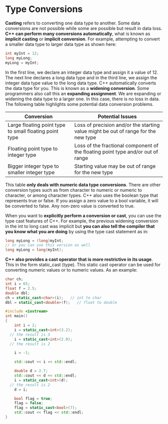 # Type Conversions
**Casting** refers to converting one data type to another. Some data conversions are not possible
while some are possible but result in data loss. **C++ can perform many conversions automatically**, 
what is known as **implicit casting** or **implicit conversion**. For example,
attempting to convert a smaller data type to larger data type as shown here:
```cpp
int myInt = 12;
long myLong;
myLong = myInt;
```

In the first line, we declare an integer data type and assign it a value of 12.
The next line declares a long data type and in the third line,
we assign the integer data type value to the long data type. C++ automatically converts the data type for you. 
This is known as a **widening conversion**. Some programmers also call this an __expanding assignment__.
We are expanding or widening the data type to a larger one. In this case, there is no loss in data. 
The following table highlights some potential data conversion problems.

|**Conversion**|**Potential Issues**|
|---|---|
|Large floating point type to small floating point type|Loss of precision and/or the starting value might be out of range for the new type|
|Floating point type to integer type|	Loss of the fractional component of the floating point type and/or out of range|
|Bigger integer type to smaller integer type|Starting value may be out of range for the new type|

This table **only deals with numeric data type conversions**.
There are other conversion types such as from character to numeric or numeric to character, 
or among character types. C++ also uses the boolean type that represents true or false. 
If you assign a zero value to a bool variable, it will be converted to false. Any non-zero value is converted to true.

When you want to **explicitly perform a conversion or cast**, you can use the type cast features of C++.
For example, the previous widening conversion in the int to long cast was implicit but **you can also
tell the compiler that you know what you are doing** by using the type cast statement as in:
```cpp
long myLong = (long)myInt;
// or you can use this version as well
long myLong = long(myInt);
```
**C++ also provides a cast operator that is more restrictive in its usage**. 
This in the form static_cast (type). This static cast operator can be used for 
converting numeric values or to numeric values. As an example:
```cpp
char ch;
int i = 65;
float f = 2.5;
double dbl;
ch = static_cast<char>(i);   // int to char
dbl = static_cast<double>(f);   // float to double
```

```cpp
#include <iostream>
int main()
{
	int i = 2;
	i = static_cast<int>(3.2);
  // the result is 3
	i = static_cast<int>(2.9);
  // the result is 2

	i = -1;

	std::cout << i << std::endl;

	double d = 2.7;
	std::cout << d << std::endl;
	i = static_cast<int>(d);
  // the result is 2
	d = i;

	bool flag = true;
	flag = false;
	flag = static_cast<bool>(7);
	std::cout << flag << std::endl;
}
```

